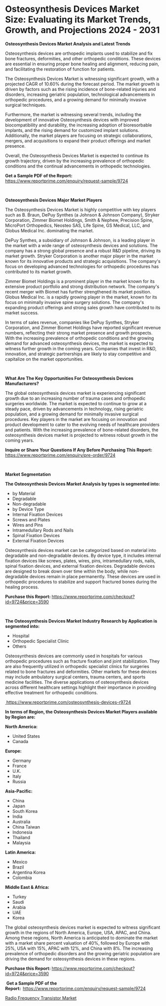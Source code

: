 <p><h1>Osteosynthesis Devices Market Size: Evaluating its Market Trends, Growth, and Projections 2024 - 2031</h1></p><p><strong>Osteosynthesis Devices Market Analysis and Latest Trends</strong></p>
<p><p>Osteosynthesis devices are orthopedic implants used to stabilize and fix bone fractures, deformities, and other orthopedic conditions. These devices are essential in ensuring proper bone healing and alignment, reducing pain, and facilitating the restoration of function for patients.</p><p>The Osteosynthesis Devices Market is witnessing significant growth, with a projected CAGR of 10.60% during the forecast period. The market growth is driven by factors such as the rising incidence of bone-related injuries and disorders, increasing geriatric population, technological advancements in orthopedic procedures, and a growing demand for minimally invasive surgical techniques.</p><p>Furthermore, the market is witnessing several trends, including the development of innovative Osteosynthesis devices with improved biocompatibility and durability, the increasing adoption of bioresorbable implants, and the rising demand for customized implant solutions. Additionally, the market players are focusing on strategic collaborations, mergers, and acquisitions to expand their product offerings and market presence.</p><p>Overall, the Osteosynthesis Devices Market is expected to continue its growth trajectory, driven by the increasing prevalence of orthopedic conditions and the continual advancements in orthopedic technologies.</p></p>
<p><strong>Get a Sample PDF of the Report:&nbsp;</strong> <a href="https://www.reportprime.com/enquiry/request-sample/9724">https://www.reportprime.com/enquiry/request-sample/9724</a></p>
<p>&nbsp;</p>
<p><strong>Osteosynthesis Devices Major Market Players</strong></p>
<p><p>The Osteosynthesis Devices Market is highly competitive with key players such as B. Braun, DePuy Synthes (a Johnson & Johnson Company), Stryker Corporation, Zimmer Biomet Holdings, Smith & Nephew, Precision Spine, MicroPort Orthopedics, Neosteo SAS, Life Spine, GS Medical, LLC, and Globus Medical Inc. dominating the market.</p><p>DePuy Synthes, a subsidiary of Johnson & Johnson, is a leading player in the market with a wide range of osteosynthesis devices and solutions. The company has a strong global presence and a robust R&D pipeline, driving its market growth. Stryker Corporation is another major player in the market known for its innovative products and strategic acquisitions. The company's focus on developing advanced technologies for orthopedic procedures has contributed to its market growth.</p><p>Zimmer Biomet Holdings is a prominent player in the market known for its extensive product portfolio and strong distribution network. The company's recent merger with Biomet has further strengthened its market position. Globus Medical Inc. is a rapidly growing player in the market, known for its focus on minimally invasive spine surgery solutions. The company's expanding product offerings and strong sales growth have contributed to its market success.</p><p>In terms of sales revenue, companies like DePuy Synthes, Stryker Corporation, and Zimmer Biomet Holdings have reported significant revenue numbers, reflecting their strong market presence and growth prospects. With the increasing prevalence of orthopedic conditions and the growing demand for advanced osteosynthesis devices, the market is expected to witness further growth in the coming years. Companies that invest in R&D, innovation, and strategic partnerships are likely to stay competitive and capitalize on the market opportunities.</p></p>
<p>&nbsp;</p>
<p><strong>What Are The Key Opportunities For Osteosynthesis Devices Manufacturers?</strong></p>
<p><p>The global osteosynthesis devices market is experiencing significant growth due to an increasing number of trauma cases and orthopedic surgeries worldwide. The market is expected to continue to grow at a steady pace, driven by advancements in technology, rising geriatric population, and a growing demand for minimally invasive surgical procedures. Key players in the market are focusing on innovation and product development to cater to the evolving needs of healthcare providers and patients. With the increasing prevalence of bone-related disorders, the osteosynthesis devices market is projected to witness robust growth in the coming years.</p></p>
<p><strong>Inquire or Share Your Questions If Any Before Purchasing This Report:</strong> <a href="https://www.reportprime.com/enquiry/pre-order/9724">https://www.reportprime.com/enquiry/pre-order/9724</a></p>
<p>&nbsp;</p>
<p><strong>Market Segmentation</strong></p>
<p><strong>The Osteosynthesis Devices Market Analysis by types is segmented into:</strong></p>
<p><ul><li>by Material</li><li>Degradable</li><li>Non-degradable</li><li>by Device Type</li><li>Internal Fixation Devices</li><li>Screws and Plates</li><li>Wires and Pins</li><li>Intramedullary Rods and Nails</li><li>Spinal Fixation Devices</li><li>External Fixation Devices</li></ul></p>
<p><p>Osteosynthesis devices market can be categorized based on material into degradable and non-degradable devices. By device type, it includes internal fixation devices like screws, plates, wires, pins, intramedullary rods, nails, spinal fixation devices, and external fixation devices. Degradable devices are designed to break down over time within the body, while non-degradable devices remain in place permanently. These devices are used in orthopedic procedures to stabilize and support fractured bones during the healing process.</p></p>
<p><strong>Purchase this Report:&nbsp;</strong><a href="https://www.reportprime.com/checkout?id=9724&price=3590">https://www.reportprime.com/checkout?id=9724&price=3590</a></p>
<p>&nbsp;</p>
<p><strong>The Osteosynthesis Devices Market Industry Research by Application is segmented into:</strong></p>
<p><ul><li>Hospital</li><li>Orthopedic Specialist Clinic</li><li>Others</li></ul></p>
<p><p>Osteosynthesis devices are commonly used in hospitals for various orthopedic procedures such as fracture fixation and joint stabilization. They are also frequently utilized in orthopedic specialist clinics for surgeries related to bone fractures and deformities. Other markets for these devices may include ambulatory surgical centers, trauma centers, and sports medicine facilities. The diverse applications of osteosynthesis devices across different healthcare settings highlight their importance in providing effective treatment for orthopedic conditions.</p></p>
<p><a href="https://www.reportprime.com/osteosynthesis-devices-r9724">&nbsp;https://www.reportprime.com/osteosynthesis-devices-r9724</a></p>
<p><strong>In terms of Region, the Osteosynthesis Devices Market Players available by Region are:</strong></p>
<p>
    <p> <strong> North America: </strong>
        <ul>
            <li>United States</li>
            <li>Canada</li>
        </ul>
        </p> 
    <p> <strong> Europe: </strong>
        <ul>
            <li>Germany</li>
            <li>France</li>
            <li>U.K.</li>
            <li>Italy</li>
            <li>Russia</li>
        </ul>
        </p> 
    <p> <strong> Asia-Pacific: </strong>
        <ul>
            <li>China</li>
            <li>Japan</li>
            <li>South Korea</li>
            <li>India</li>
            <li>Australia</li>
            <li>China Taiwan</li>
            <li>Indonesia</li>
            <li>Thailand</li>
            <li>Malaysia</li>
        </ul>
        </p> 
    <p> <strong> Latin America: </strong>
        <ul>
            <li>Mexico</li>
            <li>Brazil</li>
            <li>Argentina Korea</li>
            <li>Colombia</li>
        </ul>
        </p> 
    <p> <strong> Middle East & Africa: </strong>
        <ul>
            <li>Turkey</li>
            <li>Saudi</li>
            <li>Arabia</li>
            <li>UAE</li>
            <li>Korea</li>
        </ul>
    </p>
    </p>
<p><p>The global osteosynthesis devices market is expected to witness significant growth in the regions of North America, Europe, USA, APAC, and China. Among these regions, North America is anticipated to dominate the market with a market share percent valuation of 40%, followed by Europe with 25%, USA with 15%, APAC with 12%, and China with 8%. The increasing prevalence of orthopedic disorders and the growing geriatric population are driving the demand for osteosynthesis devices in these regions.</p></p>
<p><strong>Purchase this Report: </strong><a href="https://www.reportprime.com/checkout?id=9724&price=3590">https://www.reportprime.com/checkout?id=9724&price=3590</a></p>
<p>&nbsp;<strong>Get a Sample PDF of the Report:&nbsp;&nbsp;</strong><a href="https://www.reportprime.com/enquiry/request-sample/9724">https://www.reportprime.com/enquiry/request-sample/9724</a></p>
<p><strong></strong></p>
<p><p><a href="https://meowing-lemming-dd3.notion.site/Analyzing-Radio-Frequency-Transistor-Market-Global-Industry-Perspective-and-Forecast-2024-to-2031-061d3d61705f44e294507efa40a83bb8">Radio Frequency Transistor Market</a></p></p>